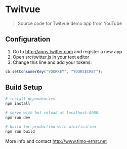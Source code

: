 # Twitvue

> Source code for Twitvue demo app from YouTube

## Configuration

1. Go to http://apps.twitter.com and register a new app
2. Open src/twitter.js in your text editor
3. Change this line and add your tokens:

```javascript
cb.setConsumerKey("YOURKEY", "YOURSECRET");
```

## Build Setup

``` bash
# install dependencies
npm install

# serve with hot reload at localhost:8080
npm run dev

# build for production with minification
npm run build
```

More info and contact http://www.timo-ernst.net
